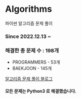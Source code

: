 # Algorithms
파이썬 알고리즘 문제 풀이
### Since 2022.12.13 ~
### 해결한 총 문제 수 : 198개
- PROGRAMMERS - 53개
- BAEKJOON - 145개

[알고리즘 문제 풀이 블로그](https://monzheld.tistory.com/category/%E2%8C%A8%EF%B8%8F%20Algorithms)
#### 모든 문제는 Python3 로 해결했습니다.
